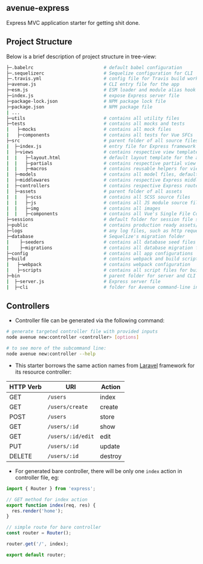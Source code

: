 ## avenue-express

Express MVC application starter for getting shit done.

## Project Structure
Below is a brief description of project structure in tree-view:

```bash
├─.babelrc                          # default babel configuration
├─.sequelizerc                      # Sequelize configuration for CLI
├─.travis.yml                       # config file for Travis build workflow
├─avenue.js                         # CLI entry file for the app
├─esm.js                            # ESM loader and module alias hook
├─index.js                          # expose Express server file
├─package-lock.json                 # NPM package lock file
├─package.json                      # NPM package file
| ...
├─utils                             # contains all utility files
├─tests                             # contains all mocks and tests
|   ├─mocks                         # contains all mock files
|   ├─components                    # contains all tests for Vue SFCs
├─src                               # parent folder of all source files
|  ├─index.js                       # entry file for Express framework
|  ├─views                          # contains respective view templates
|  |   ├─layout.html                # default layout template for the app
|  |   ├─partials                   # contains respective partial view templates
|  |   ├─macros                     # contains reusable helpers for views
|  ├─models                         # contains all model files, default is Sequelize models
|  ├─middlewares                    # contains respective Express middlewares
|  ├─controllers                    # contains respective Express routes (controllers)
|  ├─assets                         # parent folder of all assets
|  |   ├─scss                       # contains all SCSS source files
|  |   ├─js                         # contains all JS module source files
|  |   ├─img                        # contains all images
|  |   ├─components                 # contains all Vue's Single File Components (SFCs)
├─sessions                          # default folder for session file storage
├─public                            # contains production ready assets/files
├─logs                              # any log files, such as http request logs
├─database                          # Sequelize's migration folder
|    ├─seeders                      # contains all database seed files
|    ├─migrations                   # contains all database migration files
├─config                            # contains all app configurations
├─build                             # contains webpack and build scripts
|   ├─webpack                       # contains webpack configuration
|   ├─scripts                       # contains all script files for build workflow
├─bin                               # parent folder for server and CLI
|  ├─server.js                      # Express server file
|  ├─cli                            # folder for Avenue command-line interface
```

## Controllers
- Controller file can be generated via the following command:

```bash
# generate targeted controller file with provided inputs
node avenue new:controller <controller> [options]

# to see more of the subcommand line:
node avenue new:controller --help
```

- This starter borrows the same action names from [Laravel](https://laravel.com) framework for its resource controller:

| HTTP Verb     | URI                                          | Action | 
| --------------| ---------------------------------------------|------- |
| GET           | `/users`                                     | index  |
| GET           | `/users/create`                              | create |
| POST          | `/users`                                     | store  |
| GET           | `/users/:id`                                 | show   |
| GET           | `/users/:id/edit`                            | edit   |
| PUT           | `/users/:id`                                 | update |
| DELETE        | `/users/:id`                                 | destroy|

- For generated bare controller, there will be only one `index` action in controller file, eg:

```js
import { Router } from 'express';

// GET method for index action
export function index(req, res) {
  res.render('home');
}

// simple route for bare controller
const router = Router();

router.get('/', index);

export default router;
```